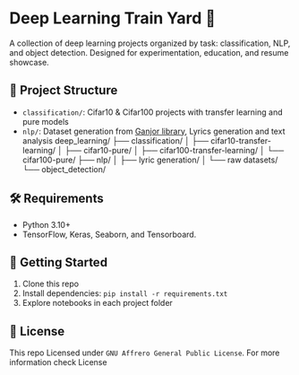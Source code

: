 # Deep Learning Train Yard 🚂

A collection of deep learning projects organized by task: classification, NLP,  and object detection. Designed for experimentation, education, and resume showcase.

## 📁 Project Structure
- `classification/`: Cifar10 & Cifar100 projects with transfer learning and pure models
- `nlp/`: Dataset generation from [Ganjor library](https://epub.ganjoor.net/), Lyrics generation and text analysis
deep_learning/
├── classification/
│ ├── cifar10-transfer-learning/
│ ├── cifar10-pure/
│ ├── cifar100-transfer-learning/
│ └── cifar100-pure/
├── nlp/
│ ├── lyric generation/
│ └── raw datasets/
└── object_detection/


## 🛠️ Requirements
- Python 3.10+
- TensorFlow, Keras, Seaborn, and Tensorboard.

## 🚀 Getting Started
1. Clone this repo
2. Install dependencies: `pip install -r requirements.txt`
3. Explore notebooks in each project folder

## 📝 License
This repo Licensed under `GNU Affrero General Public License`.
For more information check License
